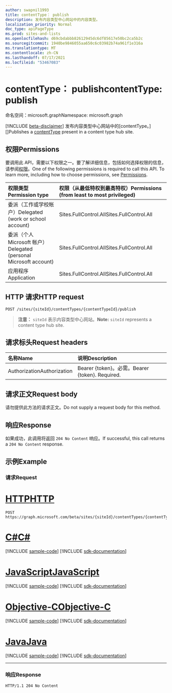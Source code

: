 ```yaml
---
author: swapnil1993
title: contentType： publish
description: 发布内容类型中心网站中的内容类型。
localization_priority: Normal
doc_type: apiPageType
ms.prod: sites-and-lists
ms.openlocfilehash: d69cbdabbb82612945dc6df85617e50bc2ca5b2c
ms.sourcegitcommit: 1940be9846055aa650c6c03982b74a961f1e316a
ms.translationtype: MT
ms.contentlocale: zh-CN
ms.lasthandoff: 07/17/2021
ms.locfileid: "53467083"
---
```

# <a name="contenttype-publish"></a><span data-ttu-id="ddae2-103">contentType： publish</span><span class="sxs-lookup"><span data-stu-id="ddae2-103">contentType: publish</span></span>
<span data-ttu-id="ddae2-104">命名空间：microsoft.graph</span><span class="sxs-lookup"><span data-stu-id="ddae2-104">Namespace: microsoft.graph</span></span>

[!INCLUDE [beta-disclaimer](../../includes/beta-disclaimer.md)]
<span data-ttu-id="ddae2-105">发布内容类型中心网站中的[contentType。][]</span><span class="sxs-lookup"><span data-stu-id="ddae2-105">Publishes a [contentType][] present in a content type hub site.</span></span>

## <a name="permissions"></a><span data-ttu-id="ddae2-106">权限</span><span class="sxs-lookup"><span data-stu-id="ddae2-106">Permissions</span></span>

<span data-ttu-id="ddae2-p101">要调用此 API，需要以下权限之一。要了解详细信息，包括如何选择权限的信息，请参阅[权限](/graph/permissions_reference.md)。</span><span class="sxs-lookup"><span data-stu-id="ddae2-p101">One of the following permissions is required to call this API. To learn more, including how to choose permissions, see [Permissions](/graph/permissions_reference.md).</span></span>

|<span data-ttu-id="ddae2-109">权限类型</span><span class="sxs-lookup"><span data-stu-id="ddae2-109">Permission type</span></span>      | <span data-ttu-id="ddae2-110">权限（从最低特权到最高特权）</span><span class="sxs-lookup"><span data-stu-id="ddae2-110">Permissions (from least to most privileged)</span></span>              |
|:--------------------|:---------------------------------------------------------|
|<span data-ttu-id="ddae2-111">委派（工作或学校帐户）</span><span class="sxs-lookup"><span data-stu-id="ddae2-111">Delegated (work or school account)</span></span> | <span data-ttu-id="ddae2-112">Sites.FullControl.All</span><span class="sxs-lookup"><span data-stu-id="ddae2-112">Sites.FullControl.All</span></span>    |
|<span data-ttu-id="ddae2-113">委派（个人 Microsoft 帐户）</span><span class="sxs-lookup"><span data-stu-id="ddae2-113">Delegated (personal Microsoft account)</span></span> | <span data-ttu-id="ddae2-114">Sites.FullControl.All</span><span class="sxs-lookup"><span data-stu-id="ddae2-114">Sites.FullControl.All</span></span>    |
|<span data-ttu-id="ddae2-115">应用程序</span><span class="sxs-lookup"><span data-stu-id="ddae2-115">Application</span></span> | <span data-ttu-id="ddae2-116">Sites.FullControl.All</span><span class="sxs-lookup"><span data-stu-id="ddae2-116">Sites.FullControl.All</span></span> |

## <a name="http-request"></a><span data-ttu-id="ddae2-117">HTTP 请求</span><span class="sxs-lookup"><span data-stu-id="ddae2-117">HTTP request</span></span>

<!-- {
  "blockType": "ignored"
}
-->
```http
POST /sites/{siteId}/contentTypes/{contentTypeId}/publish
```

><span data-ttu-id="ddae2-118">**注意：** `siteId` 表示内容类型中心网站。</span><span class="sxs-lookup"><span data-stu-id="ddae2-118">**Note:** `siteId` represents a content type hub site.</span></span>

## <a name="request-headers"></a><span data-ttu-id="ddae2-119">请求标头</span><span class="sxs-lookup"><span data-stu-id="ddae2-119">Request headers</span></span>
|<span data-ttu-id="ddae2-120">名称</span><span class="sxs-lookup"><span data-stu-id="ddae2-120">Name</span></span>|<span data-ttu-id="ddae2-121">说明</span><span class="sxs-lookup"><span data-stu-id="ddae2-121">Description</span></span>|
|:---|:---|
|<span data-ttu-id="ddae2-122">Authorization</span><span class="sxs-lookup"><span data-stu-id="ddae2-122">Authorization</span></span>|<span data-ttu-id="ddae2-p102">Bearer {token}。必需。</span><span class="sxs-lookup"><span data-stu-id="ddae2-p102">Bearer {token}. Required.</span></span>|

## <a name="request-body"></a><span data-ttu-id="ddae2-125">请求正文</span><span class="sxs-lookup"><span data-stu-id="ddae2-125">Request body</span></span>
<span data-ttu-id="ddae2-126">请勿提供此方法的请求正文。</span><span class="sxs-lookup"><span data-stu-id="ddae2-126">Do not supply a request body for this method.</span></span>

## <a name="response"></a><span data-ttu-id="ddae2-127">响应</span><span class="sxs-lookup"><span data-stu-id="ddae2-127">Response</span></span>
<span data-ttu-id="ddae2-128">如果成功，此调用将返回 `204 No Content` 响应。</span><span class="sxs-lookup"><span data-stu-id="ddae2-128">If successful, this call returns a `204 No Content` response.</span></span>

## <a name="example"></a><span data-ttu-id="ddae2-129">示例</span><span class="sxs-lookup"><span data-stu-id="ddae2-129">Example</span></span>

### <a name="request"></a><span data-ttu-id="ddae2-130">请求</span><span class="sxs-lookup"><span data-stu-id="ddae2-130">Request</span></span>

# <a name="http"></a>[<span data-ttu-id="ddae2-131">HTTP</span><span class="sxs-lookup"><span data-stu-id="ddae2-131">HTTP</span></span>](#tab/http)
<!-- {
  "blockType": "request",
  "name": "contenttype_publish"
}
-->
```http
POST https://graph.microsoft.com/beta/sites/{siteId}/contentTypes/{contentTypeId}/publish
```
# <a name="c"></a>[<span data-ttu-id="ddae2-132">C#</span><span class="sxs-lookup"><span data-stu-id="ddae2-132">C#</span></span>](#tab/csharp)
[!INCLUDE [sample-code](../includes/snippets/csharp/contenttype-publish-csharp-snippets.md)]
[!INCLUDE [sdk-documentation](../includes/snippets/snippets-sdk-documentation-link.md)]

# <a name="javascript"></a>[<span data-ttu-id="ddae2-133">JavaScript</span><span class="sxs-lookup"><span data-stu-id="ddae2-133">JavaScript</span></span>](#tab/javascript)
[!INCLUDE [sample-code](../includes/snippets/javascript/contenttype-publish-javascript-snippets.md)]
[!INCLUDE [sdk-documentation](../includes/snippets/snippets-sdk-documentation-link.md)]

# <a name="objective-c"></a>[<span data-ttu-id="ddae2-134">Objective-C</span><span class="sxs-lookup"><span data-stu-id="ddae2-134">Objective-C</span></span>](#tab/objc)
[!INCLUDE [sample-code](../includes/snippets/objc/contenttype-publish-objc-snippets.md)]
[!INCLUDE [sdk-documentation](../includes/snippets/snippets-sdk-documentation-link.md)]

# <a name="java"></a>[<span data-ttu-id="ddae2-135">Java</span><span class="sxs-lookup"><span data-stu-id="ddae2-135">Java</span></span>](#tab/java)
[!INCLUDE [sample-code](../includes/snippets/java/contenttype-publish-java-snippets.md)]
[!INCLUDE [sdk-documentation](../includes/snippets/snippets-sdk-documentation-link.md)]

---


### <a name="response"></a><span data-ttu-id="ddae2-136">响应</span><span class="sxs-lookup"><span data-stu-id="ddae2-136">Response</span></span>

<!-- { "blockType": "response" } -->

```http
HTTP/1.1 204 No Content
```

[contentType]: ../resources/contentType.md
